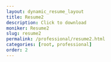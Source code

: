 ```yaml
---
layout: dynamic_resume_layout
title: Resume2
description: Click to download
moniker: Resume2
slug: resume2
permalink: /professional/resume2.html
categories: [root, professional]
order: 2
---
```


<!-- This resume has been censored -->
